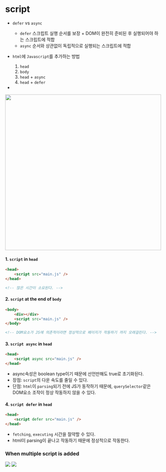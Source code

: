 # script

- `defer` vs `async`
    - `defer` 스크립트 실행 순서를 보장 + DOM이 완전히 준비된 후 실행되어야 하는 스크립트에 적합
    - `async` 순서와 상관없이 독립적으로 실행되는 스크립트에 적합

-   `html`에 `Javascript`를 추가하는 방법
    1) `head`
    2) `body`
    3) `head` + `async`
    4) `head` + `defer`
-
<img src='https://user-images.githubusercontent.com/76730867/145164186-0cc15e15-76a8-4067-81c9-65f0b587a091.png' width='500px'>


#### 1. `script` in `head`

```html
<head>
    <script src="main.js" />
</head>

<!-- 많은 시간이 소요된다. -->
```

#### 2. `script` at the end of `body`

```html
<body>
    <div></div>
    <script src="main.js" />
</body>

<!-- DOM요소가 JS에 의존적이라면 정상적으로 페이지가 작동하기 까지 오래걸린다. -->
```

#### 3. `script async` in `head`

```html
<head>
    <script async src="main.js" />
</head>
```

-   async속성은 boolean type이기 때문에 선언만해도 true로 초기화된다.
-   장점: `script`의 다운 속도를 줄일 수 있다.
-   단점: `html`이 `parsing`되기 전에 JS가 동작하기 때문에, `querySelector`같은 DOM요소 조작이 정상 작동하지 않을 수 있다.

#### 4. `script defer` in `head`

```html
<head>
    <script defer src="main.js" />
</head>
```
-   `fetching`, `executing` 시간을 절약할 수 있다.
-   html이 parsing이 끝나고 작동하기 때문에 정상적으로 작동한다.


### When multiple script is added
   ![](https://user-images.githubusercontent.com/76730867/143378602-33eebaf1-0f1b-4142-8410-2d510aa2adc0.PNG)
   ![](https://user-images.githubusercontent.com/76730867/143378598-1ce4df5b-2e9a-41e9-a28c-f15fc4c5674c.PNG)
